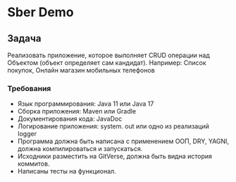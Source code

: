 # Sber Demo

## Задача
Реализовать приложение, которое выполняет CRUD операции над Объектом (объект определяет сам кандидат).
Например: Список покупок, Онлайн магазин мобильных телефонов  

### Требования
- Язык программирования: Java 11 или Java 17
- Сборка приложения: Maven или Gradle
- Документирования кода: JavaDoc
- Логирование приложения: system. out или одно из реализаций logger
- Программа должна быть написана с применением ООП, DRY, YAGNI, должна компилироваться и запускаться.
- Исходники разместить на GitVerse, должна быть видна история коммитов.
- Написаны тесты на функционал.